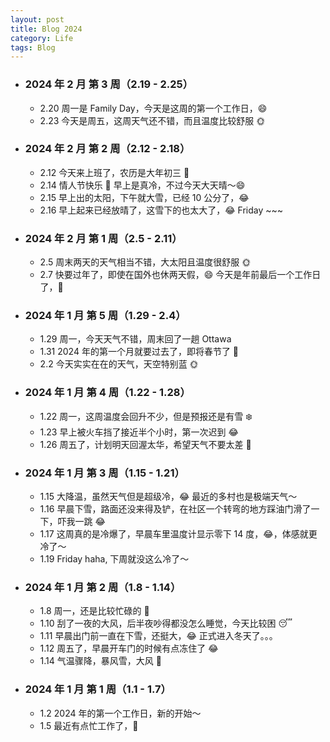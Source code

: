 ```yaml
---
layout: post
title: Blog 2024
category: Life
tags: Blog
---
```



- ### 2024 年 2 月 第 3 周（2.19 - 2.25）
     - 2.20 周一是 Family Day，今天是这周的第一个工作日，😄
     - 2.23 今天是周五，这周天气还不错，而且温度比较舒服 🌞

- ### 2024 年 2 月 第 2 周（2.12 - 2.18）
     - 2.12 今天来上班了，农历是大年初三 🧧
     - 2.14 情人节快乐 🌹 早上是真冷，不过今天大天晴～😄
     - 2.15 早上出的太阳，下午就大雪，已经 10 公分了，😂
     - 2.16 早上起来已经放晴了，这雪下的也太大了，😂 Friday ~~~

- ### 2024 年 2 月 第 1 周（2.5 - 2.11）
     - 2.5 周末两天的天气相当不错，大太阳且温度很舒服 🌞
     - 2.7 快要过年了，即使在国外也休两天假，😄 今天是年前最后一个工作日了，🎉

- ### 2024 年 1 月 第 5 周（1.29 - 2.4）
     - 1.29 周一，今天天气不错，周末回了一趟 Ottawa
     - 1.31 2024 年的第一个月就要过去了，即将春节了 🎉
     - 2.2 今天实实在在的天气，天空特别蓝 🌞

- ### 2024 年 1 月 第 4 周（1.22 - 1.28）
     - 1.22 周一，这周温度会回升不少，但是预报还是有雪 ❄️
     - 1.23 早上被火车挡了接近半个小时，第一次迟到 😂
     - 1.26 周五了，计划明天回渥太华，希望天气不要太差 🤣

- ### 2024 年 1 月 第 3 周（1.15 - 1.21）
     - 1.15 大降温，虽然天气但是超级冷，😂 最近的多村也是极端天气～
     - 1.16 早晨下雪，路面还没来得及铲，在社区一个转弯的地方踩油门滑了一下，吓我一跳 😂
     - 1.17 这周真的是冷爆了，早晨车里温度计显示零下 14 度，😂，体感就更冷了～
     - 1.19 Friday haha, 下周就没这么冷了～

- ### 2024 年 1 月 第 2 周（1.8 - 1.14）
     - 1.8 周一，还是比较忙碌的 🤣
     - 1.10 刮了一夜的大风，后半夜吵得都没怎么睡觉，今天比较困 😴
     - 1.11 早晨出门前一直在下雪，还挺大，😂 正式进入冬天了。。。
     - 1.12 周五了，早晨开车门的时候有点冻住了 😂
     - 1.14 气温骤降，暴风雪，大风 🤣

- ### 2024 年 1 月 第 1 周（1.1 - 1.7）
     - 1.2 2024 年的第一个工作日，新的开始～
     - 1.5 最近有点忙工作了，🤣